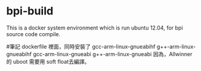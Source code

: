 # bpi-build

  This is a docker system environment which is run ubuntu 12.04, for bpi source code compile.

#筆記
  dockerfile 裡面，同時安裝了
    gcc-arm-linux-gnueabihf
    g++-arm-linux-gnueabihf 
    gcc-arm-linux-gnueabi
    g++-arm-linux-gnueabi
  因為，Allwinner 的 uboot 需要用 soft float去編譯。
